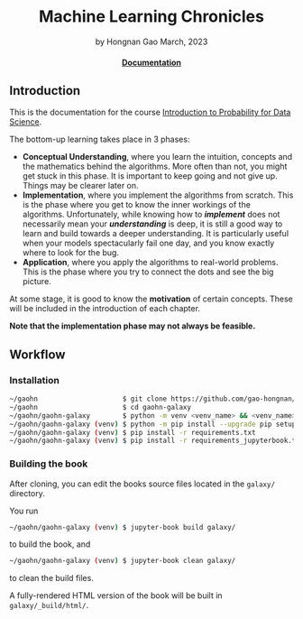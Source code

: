 <div align="center">
<h1>Machine Learning Chronicles</a></h1>
by Hongnan Gao
March, 2023
<br>
</div>


<h4 align="center">
  <a href="https://gao-hongnan.github.io/gaohn-galaxy/intro.html">Documentation</a>
</h4>


## Introduction

This is the documentation for the course [Introduction to Probability for Data Science](https://probability4datascience.com/).

The bottom-up learning takes place in 3 phases:

- **Conceptual Understanding**, where you learn the intuition, concepts and the mathematics behind the algorithms.
More often than not, you might get stuck in this phase. It is important to keep going and not give up. Things
may be clearer later on.
- **Implementation**, where you implement the algorithms from scratch. This is the phase where you get to know
the inner workings of the algorithms. Unfortunately, while knowing how to ***implement*** does not
necessarily mean your ***understanding*** is deep, it is still a good way to learn and build towards
a deeper understanding. It is particularly useful when your models spectacularly fail one day, and
you know exactly where to look for the bug.
- **Application**, where you apply the algorithms to real-world problems. This is the phase where you
try to connect the dots and see the big picture.

At some stage, it is good to know the **motivation** of certain concepts. These will be included
in the introduction of each chapter.

**Note that the implementation phase may not always be feasible.**

## Workflow

### Installation

```bash
~/gaohn                     $ git clone https://github.com/gao-hongnan/gaohn-galaxy.git gaohn-galaxy
~/gaohn                     $ cd gaohn-galaxy
~/gaohn/gaohn-galaxy        $ python -m venv <venv_name> && <venv_name>\Scripts\activate
~/gaohn/gaohn-galaxy (venv) $ python -m pip install --upgrade pip setuptools wheel
~/gaohn/gaohn-galaxy (venv) $ pip install -r requirements.txt
~/gaohn/gaohn-galaxy (venv) $ pip install -r requirements_jupyterbook.txt
```


### Building the book

After cloning, you can edit the books source files located in the `galaxy/` directory.

You run

```bash
~/gaohn/gaohn-galaxy (venv) $ jupyter-book build galaxy/
```

to build the book, and

```bash
~/gaohn/gaohn-galaxy (venv) $ jupyter-book clean galaxy/
```

to clean the build files.

A fully-rendered HTML version of the book will be built in `galaxy/_build/html/`.